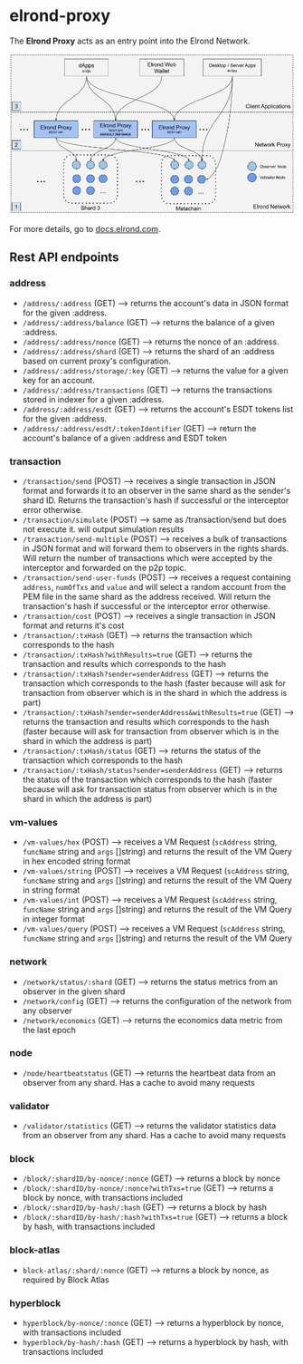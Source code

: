 # elrond-proxy

The **Elrond Proxy** acts as an entry point into the Elrond Network. 

![Elrond Proxy - Architectural Overview](assets/overview.png "Elrond Proxy - Architectural Overview")

For more details, go to [docs.elrond.com](https://docs.elrond.com/sdk-and-tools/proxy/).

## Rest API endpoints

### address

- `/address/:address`         (GET) --> returns the account's data in JSON format for the given :address.
- `/address/:address/balance` (GET) --> returns the balance of a given :address.
- `/address/:address/nonce`   (GET) --> returns the nonce of an :address.
- `/address/:address/shard`   (GET) --> returns the shard of an :address based on current proxy's configuration.
- `/address/:address/storage/:key`   (GET) --> returns the value for a given key for an account.
- `/address/:address/transactions` (GET) --> returns the transactions stored in indexer for a given :address.
- `/address/:address/esdt` (GET) --> returns the account's ESDT tokens list for the given :address.
- `/address/:address/esdt/:tokenIdentifier` (GET) --> return the account's balance of a given :address and ESDT token

### transaction

- `/transaction/send`         (POST) --> receives a single transaction in JSON format and forwards it to an observer in the same shard as the sender's shard ID. Returns the transaction's hash if successful or the interceptor error otherwise.
- `/transaction/simulate`         (POST) --> same as /transaction/send but does not execute it. will output simulation results
- `/transaction/send-multiple` (POST) --> receives a bulk of transactions in JSON format and will forward them to observers in the rights shards. Will return the number of transactions which were accepted by the interceptor and forwarded on the p2p topic.
- `/transaction/send-user-funds` (POST) --> receives a request containing `address`, `numOfTxs` and `value` and will select a random account from the PEM file in the same shard as the address received. Will return the transaction's hash if successful or the interceptor error otherwise.
- `/transaction/cost`         (POST) --> receives a single transaction in JSON format and returns it's cost
- `/transaction/:txHash` (GET) --> returns the transaction which corresponds to the hash
- `/transaction/:txHash?withResults=true` (GET) --> returns the transaction and results which corresponds to the hash
- `/transaction/:txHash?sender=senderAddress` (GET) --> returns the transaction which corresponds to the hash (faster because will ask for transaction from observer which is in the shard in which the address is part)
- `/transaction/:txHash?sender=senderAddress&withResults=true` (GET) --> returns the transaction and results which corresponds to the hash (faster because will ask for transaction from observer which is in the shard in which the address is part)
- `/transaction/:txHash/status` (GET) --> returns the status of the transaction which corresponds to the hash
- `/transaction/:txHash/status?sender=senderAddress` (GET) --> returns the status of the transaction which corresponds to the hash (faster because will ask for transaction status from observer which is in the shard in which the address is part)

### vm-values

- `/vm-values/hex`            (POST) --> receives a VM Request (`scAddress` string, `funcName` string and `args` []string) and returns the result of the VM Query in hex encoded string format
- `/vm-values/string`         (POST) --> receives a VM Request (`scAddress` string, `funcName` string and `args` []string) and returns the result of the VM Query in string format
- `/vm-values/int`            (POST) --> receives a VM Request (`scAddress` string, `funcName` string and `args` []string) and returns the result of the VM Query in integer format
- `/vm-values/query`          (POST) --> receives a VM Request (`scAddress` string, `funcName` string and `args` []string) and returns the result of the VM Query

### network

- `/network/status/:shard`    (GET) --> returns the status metrics from an observer in the given shard
- `/network/config`           (GET) --> returns the configuration of the network from any observer
- `/network/economics`        (GET) --> returns the economics data metric from the last epoch

### node

- `/node/heartbeatstatus`     (GET) --> returns the heartbeat data from an observer from any shard. Has a cache to avoid many requests

### validator

- `/validator/statistics`     (GET) --> returns the validator statistics data from an observer from any shard. Has a cache to avoid many requests

### block

- `/block/:shardID/by-nonce/:nonce`    (GET) --> returns a block by nonce
- `/block/:shardID/by-nonce/:nonce?withTxs=true`    (GET) --> returns a block by nonce, with transactions included
- `/block/:shardID/by-hash/:hash`    (GET) --> returns a block by hash
- `/block/:shardID/by-hash/:hash?withTxs=true`    (GET) --> returns a block by hash, with transactions included

### block-atlas

- `block-atlas/:shard/:nonce`   (GET) --> returns a block by nonce, as required by Block Atlas


### hyperblock

- `hyperblock/by-nonce/:nonce`  (GET) --> returns a hyperblock by nonce, with transactions included
- `hyperblock/by-hash/:hash`    (GET) --> returns a hyperblock by hash, with transactions included